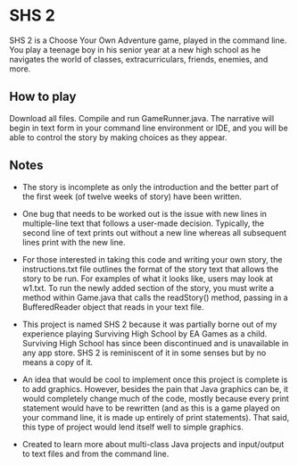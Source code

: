 # SHS 2
SHS 2 is a Choose Your Own Adventure game, played in the command line. You play a teenage boy in his senior year at a new high school as he navigates the world of classes, extracurriculars, friends, enemies, and more. 

## How to play
Download all files. Compile and run GameRunner.java. The narrative will begin in text form in your command line environment or IDE, and you will be able to control the story by making choices as they appear. 

## Notes
* The story is incomplete as only the introduction and the better part of the first week (of twelve weeks of story) have been written. 

* One bug that needs to be worked out is the issue with new lines in multiple-line text that follows a user-made decision. Typically, the second line of text prints out without a new line whereas all subsequent lines print with the new line.

* For those interested in taking this code and writing your own story, the instructions.txt file outlines the format of the story text that allows the story to be run. For examples of what it looks like, users may look at w1.txt. To run the newly added section of the story, you must write a method within Game.java that calls the readStory() method, passing in a BufferedReader object that reads in your text file.

* This project is named SHS 2 because it was partially borne out of my experience playing Surviving High School by EA Games as a child. Surviving High School has since been discontinued and is unavailable in any app store. SHS 2 is reminiscent of it in some senses but by no means a copy of it.

* An idea that would be cool to implement once this project is complete is to add graphics. However, besides the pain that Java graphics can be, it would completely change much of the code, mostly because every print statement would have to be rewritten (and as this is a game played on your command line, it is made up entirely of print statements). That said, this type of project would lend itself well to simple graphics.

* Created to learn more about multi-class Java projects and input/output to text files and from the command line.